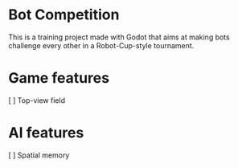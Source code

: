 # Bot Competition

This is a training project made with Godot that aims at making bots challenge every other in a Robot-Cup-style tournament.

# Game features

[ ] Top-view field

# AI features

[ ] Spatial memory
